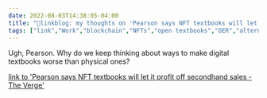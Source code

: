 ```yaml
---
date: 2022-08-03T14:38:05-04:00
title: "🔗linkblog: my thoughts on 'Pearson says NFT textbooks will let it profit off secondhand sales - The Verge'"
tags: ["link","Work","blockchain","NFTs","open textbooks","OER","alternative textbooks"]
---
```

Ugh, Pearson. Why do we keep thinking about ways to make digital textbooks worse than physical ones?
 

[link to 'Pearson says NFT textbooks will let it profit off secondhand sales - The Verge'](https://www.theverge.com/2022/8/3/23290335/pearson-textbook-publisher-nft-blockchain-secondhand-ebook-sales)
